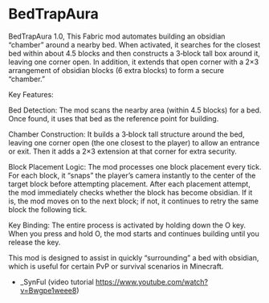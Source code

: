 # BedTrapAura
BedTrapAura 1.0,
This Fabric mod automates building an obsidian “chamber” around a nearby bed. When activated, it searches for the closest bed within about 4.5 blocks and then constructs a 3‐block tall box around it, leaving one corner open. In addition, it extends that open corner with a 2×3 arrangement of obsidian blocks (6 extra blocks) to form a secure “chamber.”

Key Features:

Bed Detection:
The mod scans the nearby area (within 4.5 blocks) for a bed. Once found, it uses that bed as the reference point for building.

Chamber Construction:
It builds a 3‐block tall structure around the bed, leaving one corner open (the one closest to the player) to allow an entrance or exit. Then it adds a 2×3 extension at that corner for extra security.

Block Placement Logic:
The mod processes one block placement every tick. For each block, it “snaps” the player’s camera instantly to the center of the target block before attempting placement. After each placement attempt, the mod immediately checks whether the block has become obsidian. If it is, the mod moves on to the next block; if not, it continues to retry the same block the following tick.

Key Binding:
The entire process is activated by holding down the O key. When you press and hold O, the mod starts and continues building until you release the key.

This mod is designed to assist in quickly “surrounding” a bed with obsidian, which is useful for certain PvP or survival scenarios in Minecraft.
- _SynFul
(video tutorial https://www.youtube.com/watch?v=Bwgpe1weee8)
